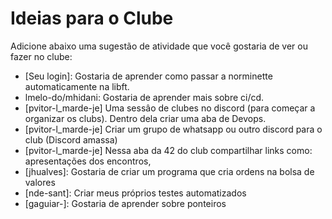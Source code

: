 # Ideias para o Clube

Adicione abaixo uma sugestão de atividade que você gostaria de ver ou fazer no clube:

- [Seu login]: Gostaria de aprender como passar a norminette automaticamente na libft.
- lmelo-do/mhidani: Gostaria de aprender mais sobre ci/cd.
- [pvitor-l_marde-je] Uma sessâo de clubes no discord (para começar a organizar os clubs). Dentro dela criar uma aba de Devops. 
- [pvitor-l_marde-je]  Criar um grupo de whatsapp ou outro discord para o club (Discord amassa)
- [pvitor-l_marde-je]  Nessa aba da 42 do club compartilhar links como: apresentações dos encontros,
- [jhualves]: Gostaria de criar um programa que cria ordens na bolsa de valores
- [nde-sant]: Criar meus próprios testes automatizados
- [gaguiar-]: Gostaria de aprender sobre ponteiros
